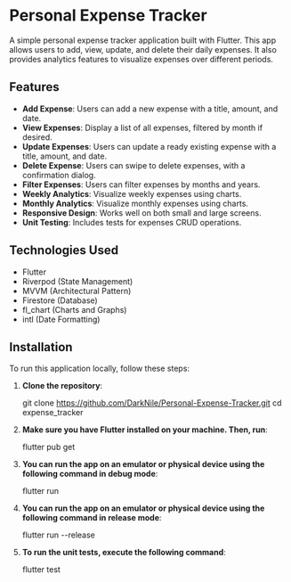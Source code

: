 # Personal Expense Tracker

A simple personal expense tracker application built with Flutter. This app allows users to add, view, update, and delete their daily expenses. It also provides analytics features to visualize expenses over different periods.

## Features

- **Add Expense**: Users can add a new expense with a title, amount, and date.
- **View Expenses**: Display a list of all expenses, filtered by month if desired.
- **Update Expenses**: Users can update a ready existing expense with a title, amount, and date.
- **Delete Expense**: Users can swipe to delete expenses, with a confirmation dialog.
- **Filter Expenses**: Users can filter expenses by months and years.
- **Weekly Analytics**: Visualize weekly expenses using charts.
- **Monthly Analytics**: Visualize monthly expenses using charts.
- **Responsive Design**: Works well on both small and large screens.
- **Unit Testing**: Includes tests for expenses CRUD operations.

## Technologies Used

- Flutter
- Riverpod (State Management)
- MVVM (Architectural Pattern)
- Firestore (Database)
- fl_chart (Charts and Graphs)
- intl (Date Formatting)

## Installation

To run this application locally, follow these steps:

1. **Clone the repository**:

   git clone https://github.com/DarkNile/Personal-Expense-Tracker.git
   cd expense_tracker

2. **Make sure you have Flutter installed on your machine. Then, run**:

    flutter pub get

3. **You can run the app on an emulator or physical device using the following command in debug mode**:

    flutter run

4. **You can run the app on an emulator or physical device using the following command in release mode**:

    flutter run --release

5. **To run the unit tests, execute the following command**:

    flutter test
